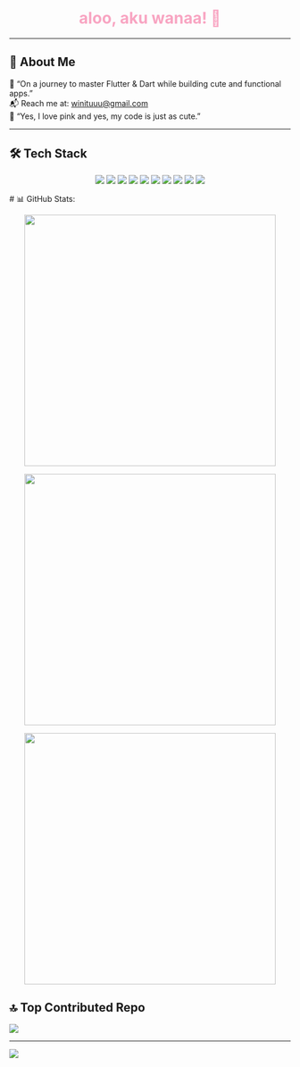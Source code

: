 <h1 align="center" style="color: #F8A5C2;">aloo, aku wanaa! 🌸</h1>

---

## 💫 About Me

🍓 “On a journey to master Flutter & Dart while building cute and functional apps.”  
📬 Reach me at: [winituuu@gmail.com](mailto:winituuu@gmail.com)  
🌷 “Yes, I love pink and yes, my code is just as cute.”

---
## 🛠️ Tech Stack

<p align="center">
  <img src="https://img.shields.io/badge/Dart-0175C2?style=for-the-badge&logo=dart&logoColor=white" />
  <img src="https://img.shields.io/badge/Flutter-FF69B4?style=for-the-badge&logo=flutter&logoColor=white" />
  <img src="https://img.shields.io/badge/Java-FD7C6E?style=for-the-badge&logo=openjdk&logoColor=white" />
  <img src="https://img.shields.io/badge/Laravel-FF2D55?style=for-the-badge&logo=laravel&logoColor=white" />
  <img src="https://img.shields.io/badge/HTML5-F28AB2?style=for-the-badge&logo=html5&logoColor=white" />
  <img src="https://img.shields.io/badge/MySQL-FF9AA2?style=for-the-badge&logo=mysql&logoColor=white" />
  <img src="https://img.shields.io/badge/Apache-FEC8D8?style=for-the-badge&logo=apache&logoColor=black" />
  <img src="https://img.shields.io/badge/Canva-FFB7B2?style=for-the-badge&logo=canva&logoColor=white" />
  <img src="https://img.shields.io/badge/Figma-FF5EAE?style=for-the-badge&logo=figma&logoColor=white" />
  <img src="https://img.shields.io/badge/Adobe-FE91CA?style=for-the-badge&logo=adobe&logoColor=white" />
</p>
# 📊 GitHub Stats:
<p align="center">
  <img src="https://github-readme-stats.vercel.app/api?username=nwanaa&show_icons=true&hide_border=true&bg_color=ffe6f0&title_color=cc3366&text_color=66334d&icon_color=cc3366" width="450" />
</p>

<p align="center">
  <img src="https://github-readme-streak-stats.herokuapp.com/?user=nwanaa&hide_border=true&background=ffe6f0&ring=cc3366&fire=ff6699&currStreakLabel=cc3366&sideLabels=cc3366&dates=66334d&sideNums=cc3366&currStreakNum=cc3366" width="450" />
</p>

<p align="center">
  <img src="https://github-readme-stats.vercel.app/api/top-langs/?username=nwanaa&layout=compact&hide_border=true&bg_color=ffe6f0&title_color=cc3366&text_color=66334d" width="450" />
</p>


## 🔝 Top Contributed Repo

![](https://github-contributor-stats.vercel.app/api?username=nwanaa&limit=5&theme=dark&combine_all_yearly_contributions=true)

---
[![](https://visitcount.itsvg.in/api?id=nwanaa&icon=0&color=0)](https://visitcount.itsvg.in)



<!-- Proudly created with GPRM ( https://gprm.itsvg.in ) -->
